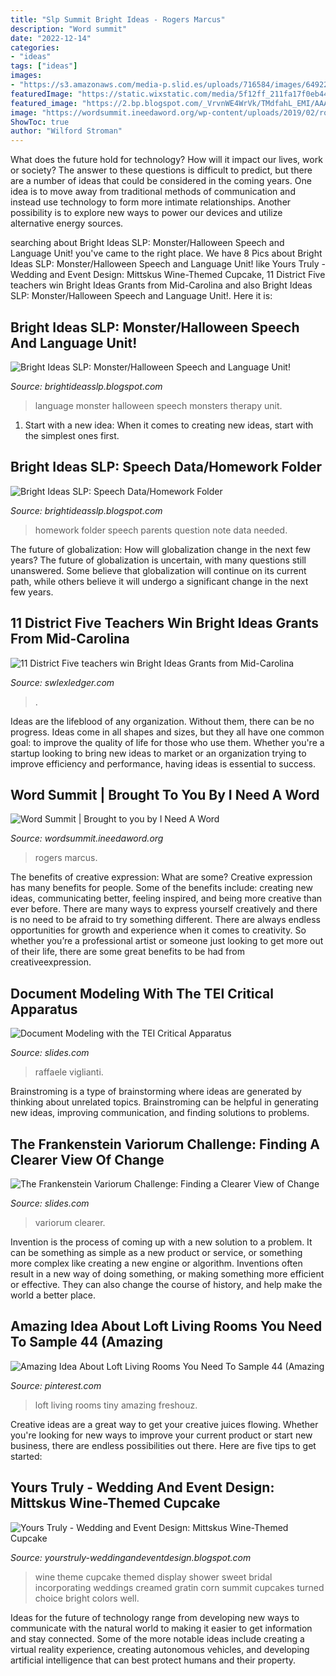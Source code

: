 ```yaml
---
title: "Slp Summit Bright Ideas - Rogers Marcus"
description: "Word summit"
date: "2022-12-14"
categories:
- "ideas"
tags: ["ideas"]
images:
- "https://s3.amazonaws.com/media-p.slid.es/uploads/716584/images/6492237/EMS_logo_2.png"
featuredImage: "https://static.wixstatic.com/media/5f12ff_211fa17f0eb4497ba00df163d6d4252c~mv2.png/v1/fit/w_2500,h_1330,al_c/5f12ff_211fa17f0eb4497ba00df163d6d4252c~mv2.png"
featured_image: "https://2.bp.blogspot.com/_VrvnWE4WrVk/TMdfahL_EMI/AAAAAAAAAKQ/kCGY83yYVeE/s1600/Cupcakes+&amp;+Kali&#039;s+Shower2.jpg"
image: "https://wordsummit.ineedaword.org/wp-content/uploads/2019/02/rogers.jpg"
ShowToc: true
author: "Wilford Stroman"
---
```



What does the future hold for technology? How will it impact our lives, work or society? The answer to these questions is difficult to predict, but there are a number of ideas that could be considered in the coming years. One idea is to move away from traditional methods of communication and instead use technology to form more intimate relationships. Another possibility is to explore new ways to power our devices and utilize alternative energy sources.

	

		
searching about Bright Ideas SLP: Monster/Halloween Speech and Language Unit! you've came to the right place. We have 8 Pics about Bright Ideas SLP: Monster/Halloween Speech and Language Unit! like Yours Truly - Wedding and Event Design: Mittskus Wine-Themed Cupcake, 11 District Five teachers win Bright Ideas Grants from Mid-Carolina and also Bright Ideas SLP: Monster/Halloween Speech and Language Unit!. Here it is:
		
    
## Bright Ideas SLP: Monster/Halloween Speech And Language Unit!

<img loading=lazy src="http://2.bp.blogspot.com/-jejR2gvQhMo/UkSyLYGwM3I/AAAAAAAAASU/gDzjKBQtIqo/s1600/Slide03.jpg" onerror="this.onerror=null;this.src='https://tse4.mm.bing.net/th?id=OIP.bvT1QNujGUyQ4uriaMmE1QHaJ4&amp;pid=15.1';" alt="Bright Ideas SLP: Monster/Halloween Speech and Language Unit!">

_Source: brightideasslp.blogspot.com_

>language monster halloween speech monsters therapy unit. 

	

1. Start with a new idea: When it comes to creating new ideas, start with the simplest ones first.

    
## Bright Ideas SLP: Speech Data/Homework Folder

<img loading=lazy src="https://2.bp.blogspot.com/-8-sssLbv6qE/UkS-iiZi2bI/AAAAAAAAATA/17BPcLUf_A4/s1600/Slide2.jpg" onerror="this.onerror=null;this.src='https://tse4.mm.bing.net/th?id=OIP.7OyFJiUjtQGLYKy8wVi4oAHaJ4&amp;pid=15.1';" alt="Bright Ideas SLP: Speech Data/Homework Folder">

_Source: brightideasslp.blogspot.com_

>homework folder speech parents question note data needed. 

	

The future of globalization: How will globalization change in the next few years?
The future of globalization is uncertain, with many questions still unanswered. Some believe that globalization will continue on its current path, while others believe it will undergo a significant change in the next few years.

    
## 11 District Five Teachers Win Bright Ideas Grants From Mid-Carolina

<img loading=lazy src="https://static.wixstatic.com/media/5f12ff_211fa17f0eb4497ba00df163d6d4252c~mv2.png/v1/fit/w_2500,h_1330,al_c/5f12ff_211fa17f0eb4497ba00df163d6d4252c~mv2.png" onerror="this.onerror=null;this.src='https://tse2.mm.bing.net/th?id=OIP.Wc72WHgYh_4lEwtUCfmQ6wHaDr&amp;pid=15.1';" alt="11 District Five teachers win Bright Ideas Grants from Mid-Carolina">

_Source: swlexledger.com_

>. 

	

Ideas are the lifeblood of any organization. Without them, there can be no progress. Ideas come in all shapes and sizes, but they all have one common goal: to improve the quality of life for those who use them. Whether you're a startup looking to bring new ideas to market or an organization trying to improve efficiency and performance, having ideas is essential to success.

    
## Word Summit | Brought To You By I Need A Word

<img loading=lazy src="https://wordsummit.ineedaword.org/wp-content/uploads/2019/02/rogers.jpg" onerror="this.onerror=null;this.src='https://tse3.mm.bing.net/th?id=OIP._0gKh1g8TGtlV-GkdecrBAHaE8&amp;pid=15.1';" alt="Word Summit | Brought to you by I Need A Word">

_Source: wordsummit.ineedaword.org_

>rogers marcus. 

	

The benefits of creative expression: What are some?
Creative expression has many benefits for people. Some of the benefits include: creating new ideas, communicating better, feeling inspired, and being more creative than ever before. There are many ways to express yourself creatively and there is no need to be afraid to try something different. There are always endless opportunities for growth and experience when it comes to creativity. So whether you’re a professional artist or someone just looking to get more out of their life, there are some great benefits to be had from creativeexpression.

    
## Document Modeling With The TEI Critical Apparatus

<img loading=lazy src="https://s3.amazonaws.com/media-p.slid.es/uploads/716584/images/6492237/EMS_logo_2.png" onerror="this.onerror=null;this.src='https://tse2.mm.bing.net/th?id=OIP.g2YDt3Op3g9MXGwXW8WhlgHaCQ&amp;pid=15.1';" alt="Document Modeling with the TEI Critical Apparatus">

_Source: slides.com_

>raffaele viglianti. 

	

Brainstroming is a type of brainstorming where ideas are generated by thinking about unrelated topics. Brainstroming can be helpful in generating new ideas, improving communication, and finding solutions to problems.

    
## The Frankenstein Variorum Challenge: Finding A Clearer View Of Change

<img loading=lazy src="https://s3.amazonaws.com/media-p.slid.es/thumbnails/aa68d52a9533ef9a0ce1f202d10636c7/thumb.jpg?1578434508" onerror="this.onerror=null;this.src='https://tse4.mm.bing.net/th?id=OIP.CPLbKa8mX_4IzGm4C6JBAQHaHa&amp;pid=15.1';" alt="The Frankenstein Variorum Challenge: Finding a Clearer View of Change">

_Source: slides.com_

>variorum clearer. 

	

Invention is the process of coming up with a new solution to a problem. It can be something as simple as a new product or service, or something more complex like creating a new engine or algorithm. Inventions often result in a new way of doing something, or making something more efficient or effective. They can also change the course of history, and help make the world a better place.

    
## Amazing Idea About Loft Living Rooms You Need To Sample 44 (Amazing

<img loading=lazy src="https://i.pinimg.com/736x/b7/4e/e0/b74ee08d0c4cbd7795708ee0a97bde07.jpg" onerror="this.onerror=null;this.src='https://tse4.mm.bing.net/th?id=OIP.Zo3j0_xy0WkRYx_cSXsANAHaKC&amp;pid=15.1';" alt="Amazing Idea About Loft Living Rooms You Need To Sample 44 (Amazing">

_Source: pinterest.com_

>loft living rooms tiny amazing freshouz. 

	

Creative ideas are a great way to get your creative juices flowing. Whether you're looking for new ways to improve your current product or start new business, there are endless possibilities out there. Here are five tips to get started:

    
## Yours Truly - Wedding And Event Design: Mittskus Wine-Themed Cupcake

<img loading=lazy src="https://2.bp.blogspot.com/_VrvnWE4WrVk/TMdfahL_EMI/AAAAAAAAAKQ/kCGY83yYVeE/s1600/Cupcakes+&amp;+Kali&#039;s+Shower2.jpg" onerror="this.onerror=null;this.src='https://tse4.mm.bing.net/th?id=OIP.ONHdnTJVLp-FeLSVGZdCBAHaFu&amp;pid=15.1';" alt="Yours Truly - Wedding and Event Design: Mittskus Wine-Themed Cupcake">

_Source: yourstruly-weddingandeventdesign.blogspot.com_

>wine theme cupcake themed display shower sweet bridal incorporating weddings creamed gratin corn summit cupcakes turned choice bright colors well. 

	

Ideas for the future of technology range from developing new ways to communicate with the natural world to making it easier to get information and stay connected. Some of the more notable ideas include creating a virtual reality experience, creating autonomous vehicles, and developing artificial intelligence that can best protect humans and their property.

